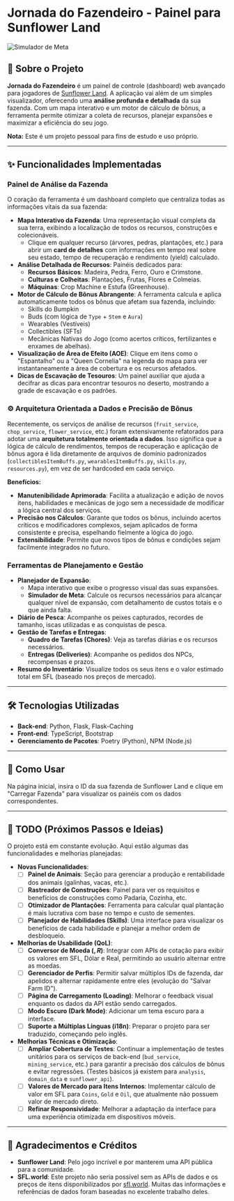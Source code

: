 # Jornada do Fazendeiro - Painel para Sunflower Land

![Simulador de Meta](https://i.imgur.com/g8i4VfR.png)

## 📖 Sobre o Projeto

**Jornada do Fazendeiro** é um painel de controle (dashboard) web avançado para jogadores de [Sunflower Land](https://sunflower-land.com/). A aplicação vai além de um simples visualizador, oferecendo uma **análise profunda e detalhada** da sua fazenda. Com um mapa interativo e um motor de cálculo de bônus, a ferramenta permite otimizar a coleta de recursos, planejar expansões e maximizar a eficiência do seu jogo.

**Nota:** Este é um projeto pessoal para fins de estudo e uso próprio.

---

## ✨ Funcionalidades Implementadas

### Painel de Análise da Fazenda
O coração da ferramenta é um dashboard completo que centraliza todas as informações vitais da sua fazenda:

*   **Mapa Interativo da Fazenda**: Uma representação visual completa da sua terra, exibindo a localização de todos os recursos, construções e colecionáveis.
    *   Clique em qualquer recurso (árvores, pedras, plantações, etc.) para abrir um **card de detalhes** com informações em tempo real sobre seu estado, tempo de recuperação e rendimento (yield) calculado.
*   **Análise Detalhada de Recursos**: Painéis dedicados para:
    *   **Recursos Básicos**: Madeira, Pedra, Ferro, Ouro e Crimstone.
    *   **Culturas e Colheitas**: Plantações, Frutas, Flores e Colmeias.
    *   **Máquinas**: Crop Machine e Estufa (Greenhouse).
*   **Motor de Cálculo de Bônus Abrangente**: A ferramenta calcula e aplica automaticamente todos os bônus que afetam sua fazenda, incluindo:
    *   Skills do Bumpkin
    *   Buds (com lógica de `Type` + `Stem` e `Aura`)
    *   Wearables (Vestíveis)
    *   Collectibles (SFTs)
    *   Mecânicas Nativas do Jogo (como acertos críticos, fertilizantes e enxames de abelhas).
*   **Visualização de Área de Efeito (AOE)**: Clique em itens como o "Espantalho" ou a "Queen Cornelia" na legenda do mapa para ver instantaneamente a área de cobertura e os recursos afetados.
*   **Dicas de Escavação de Tesouros**: Um painel auxiliar que ajuda a decifrar as dicas para encontrar tesouros no deserto, mostrando a grade de escavação e os padrões.

### ⚙️ Arquitetura Orientada a Dados e Precisão de Bônus

Recentemente, os serviços de análise de recursos (`fruit_service`, `chop_service`, `flower_service`, etc.) foram extensivamente refatorados para adotar uma **arquitetura totalmente orientada a dados**. Isso significa que a lógica de cálculo de rendimentos, tempos de recuperação e aplicação de bônus agora é lida diretamente de arquivos de domínio padronizados (`collectiblesItemBuffs.py`, `wearablesItemBuffs.py`, `skills.py`, `resources.py`), em vez de ser hardcoded em cada serviço.

**Benefícios:**

*   **Manutenibilidade Aprimorada**: Facilita a atualização e adição de novos itens, habilidades e mecânicas de jogo sem a necessidade de modificar a lógica central dos serviços.
*   **Precisão nos Cálculos**: Garante que todos os bônus, incluindo acertos críticos e modificadores complexos, sejam aplicados de forma consistente e precisa, espelhando fielmente a lógica do jogo.
*   **Extensibilidade**: Permite que novos tipos de bônus e condições sejam facilmente integrados no futuro.

### Ferramentas de Planejamento e Gestão

*   **Planejador de Expansão**:
    *   Mapa interativo que exibe o progresso visual das suas expansões.
    *   **Simulador de Meta**: Calcule os recursos necessários para alcançar qualquer nível de expansão, com detalhamento de custos totais e o que ainda falta.
*   **Diário de Pesca**: Acompanhe os peixes capturados, recordes de tamanho, iscas utilizadas e as conquistas de pesca.
*   **Gestão de Tarefas e Entregas**:
    *   **Quadro de Tarefas (Chores)**: Veja as tarefas diárias e os recursos necessários.
    *   **Entregas (Deliveries)**: Acompanhe os pedidos dos NPCs, recompensas e prazos.
*   **Resumo do Inventário**: Visualize todos os seus itens e o valor estimado total em SFL (baseado nos preços de mercado).

---

## 🛠️ Tecnologias Utilizadas

* **Back-end**: Python, Flask, Flask-Caching
* **Front-end**: TypeScript, Bootstrap
* **Gerenciamento de Pacotes**: Poetry (Python), NPM (Node.js)

---

## 🚀 Como Usar

Na página inicial, insira o ID da sua fazenda de Sunflower Land e clique em "Carregar Fazenda" para visualizar os painéis com os dados correspondentes.

---

## 📝 TODO (Próximos Passos e Ideias)

O projeto está em constante evolução. Aqui estão algumas das funcionalidades e melhorias planejadas:

* **Novas Funcionalidades**:
    * [ ] **Painel de Animais**: Seção para gerenciar a produção e rentabilidade dos animais (galinhas, vacas, etc.).
    * [ ] **Rastreador de Construções**: Painel para ver os requisitos e benefícios de construções como Padaria, Cozinha, etc.
    * [ ] **Otimizador de Plantações**: Ferramenta para calcular qual plantação é mais lucrativa com base no tempo e custo de sementes.
    * [ ] **Planejador de Habilidades (Skills)**: Uma interface para visualizar os benefícios de cada habilidade e planejar a melhor ordem de desbloqueio.

* **Melhorias de Usabilidade (QoL)**:
    * [ ] **Conversor de Moeda ($, R$)**: Integrar com APIs de cotação para exibir os valores em SFL, Dólar e Real, permitindo ao usuário alternar entre as moedas.
    * [ ] **Gerenciador de Perfis**: Permitir salvar múltiplos IDs de fazenda, dar apelidos e alternar rapidamente entre eles (evolução do "Salvar Farm ID").
    * [ ] **Página de Carregamento (Loading)**: Melhorar o feedback visual enquanto os dados da API estão sendo carregados.
    * [ ] **Modo Escuro (Dark Mode)**: Adicionar um tema escuro para a interface.
    * [ ] **Suporte a Múltiplas Línguas (i18n)**: Preparar o projeto para ser traduzido, começando pelo inglês.

* **Melhorias Técnicas e Otimização**:
    * [ ] **Ampliar Cobertura de Testes**: Continuar a implementação de testes unitários para os serviços de back-end (`bud_service`, `mining_service`, etc.) para garantir a precisão dos cálculos de bônus e evitar regressões. (Testes básicos já existem para `analysis`, `domain_data` e `sunflower_api`).
    * [ ] **Valores de Mercado para Itens Internos**: Implementar cálculo de valor em SFL para `Coins`, `Gold` e `Oil`, que atualmente não possuem valor de mercado direto.
    * [ ] **Refinar Responsividade**: Melhorar a adaptação da interface para uma experiência otimizada em dispositivos móveis.

---

## 🙏 Agradecimentos e Créditos

* **Sunflower Land**: Pelo jogo incrível e por manterem uma API pública para a comunidade.
* **SFL.world**: Este projeto não seria possível sem as APIs de dados e os preços de itens disponibilizados por [sfl.world](https://sfl.world/). Muitas das informações e referências de dados foram baseadas no excelente trabalho deles.
